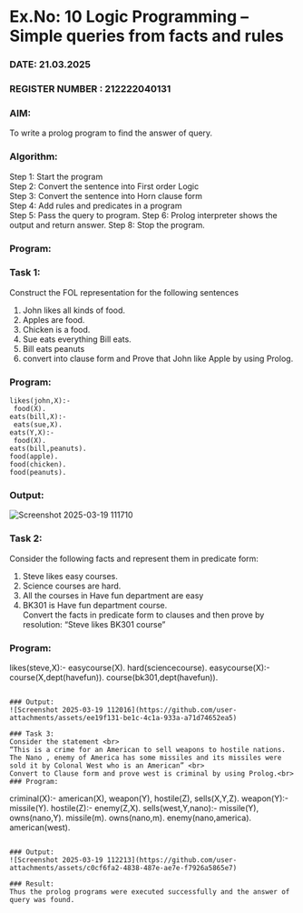 # Ex.No: 10  Logic Programming –  Simple queries from facts and rules
### DATE: 21.03.2025                                                                          
### REGISTER NUMBER : 212222040131 
### AIM: 
To write a prolog program to find the answer of query. 
###  Algorithm:
 Step 1: Start the program  
 Step 2: Convert the sentence into First order Logic  
 Step 3:  Convert the sentence into Horn clause form   
 Step 4: Add rules and predicates in a program    
 Step 5:  Pass the query to program.
 Step 6: Prolog interpreter shows the output and return answer. 
 Step 8:  Stop the program.
### Program:
### Task 1:
Construct the FOL representation for the following sentences <br> 
1.	John likes all kinds of food.   
2.	Apples are food.  
3.	Chicken is a food.   
4.	Sue eats everything Bill eats. 
5.	Bill eats peanuts
6.	convert into clause form and Prove that John like Apple by using Prolog. <br> 
### Program:
```
likes(john,X):-
 food(X).
eats(bill,X):-
 eats(sue,X).
eats(Y,X):-
 food(X).
eats(bill,peanuts).
food(apple).
food(chicken).
food(peanuts).
```

### Output:
![Screenshot 2025-03-19 111710](https://github.com/user-attachments/assets/fdf25c83-cd71-482b-93c6-3f750c65eba1)
### Task 2:
Consider the following facts and represent them in predicate form: <br>              
1.	Steve likes easy courses. <br> 
2.	Science courses are hard. <br> 
3. All the courses in Have fun department are easy <br> 
4. BK301 is Have fun department course.<br> 
Convert the facts in predicate form to clauses and then prove by resolution: “Steve likes BK301 course”

### Program:
likes(steve,X):-
 easycourse(X).
hard(sciencecourse).
easycourse(X):-
 course(X,dept(havefun)).
course(bk301,dept(havefun)).
```

### Output:
![Screenshot 2025-03-19 112016](https://github.com/user-attachments/assets/ee19f131-be1c-4c1a-933a-a71d74652ea5)

### Task 3:
Consider the statement <br> 
“This is a crime for an American to sell weapons to hostile nations. The Nano , enemy of America has some missiles and its missiles were sold it by Colonal West who is an American” <br> 
Convert to Clause form and prove west is criminal by using Prolog.<br> 
### Program:
```
criminal(X):-
 american(X),
 weapon(Y),
 hostile(Z),
 sells(X,Y,Z).
weapon(Y):-
 missile(Y).
hostile(Z):-
 enemy(Z,X).
sells(west,Y,nano):-
 missile(Y),
 owns(nano,Y).
missile(m).
owns(nano,m).
enemy(nano,america).
american(west). 
```

### Output:
![Screenshot 2025-03-19 112213](https://github.com/user-attachments/assets/c0cf6fa2-4838-487e-ae7e-f7926a5865e7)

### Result:
Thus the prolog programs were executed successfully and the answer of query was found.

